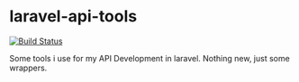laravel-api-tools
=================

[![Build Status](https://travis-ci.org/joselfonseca/laravel-api-tools.svg?branch=master)](https://travis-ci.org/joselfonseca/laravel-api-tools)

Some tools i use for my API Development in laravel. Nothing new, just some wrappers. 

